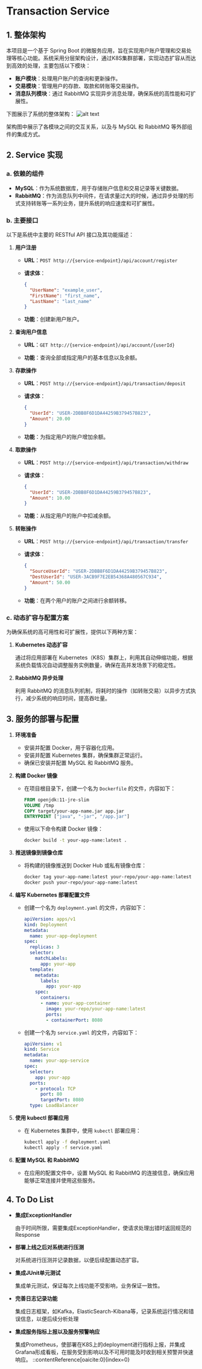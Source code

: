 # Transaction Service

## 1. 整体架构

本项目是一个基于 Spring Boot 的微服务应用，旨在实现用户账户管理和交易处理等核心功能。系统采用分层架构设计，通过K8S集群部署，实现动态扩容从而达到高效的处理，主要包括以下模块：

- **账户模块**：处理用户账户的查询和更新操作。
- **交易模块**：管理用户的存款、取款和转账等交易操作。
- **消息队列模块**：通过 RabbitMQ 实现异步消息处理，确保系统的高性能和可扩展性。

下图展示了系统的整体架构：
![alt text](design-plot.svg)

架构图中展示了各模块之间的交互关系，以及与 MySQL 和 RabbitMQ 等外部组件的集成方式。

## 2. Service 实现

### a. 依赖的组件

- **MySQL**：作为系统数据库，用于存储账户信息和交易记录等关键数据。
- **RabbitMQ**：作为消息队列中间件，在请求量过大的时候，通过异步处理的形式支持转账等一系列业务，提升系统的响应速度和可扩展性。

### b. 主要接口

以下是系统中主要的 RESTful API 接口及其功能描述：

1. **用户注册**

   - **URL**：`POST http://{service-endpoint}/api/account/register`
   - **请求体**：

     ```json
     {
       "UserName": "example_user",
       "FirstName": "first_name",
       "LastName": "last_name"
     }
     ```

   - **功能**：创建新用户账户。

2. **查询用户信息**

   - **URL**：`GET http://{service-endpoint}/api/account/{userId}`

   - **功能**：查询全部或指定用户的基本信息以及余额。

3. **存款操作**

   - **URL**：`POST http://{service-endpoint}/api/transaction/deposit`
   - **请求体**：

     ```json
     {
       "UserId": "USER-2DBB8F6D1DA44259B379457B823",
       "Amount": 20.00
     }
     ```

   - **功能**：为指定用户的账户增加余额。

4. **取款操作**

   - **URL**：`POST http://{service-endpoint}/api/transaction/withdraw`
   - **请求体**：

     ```json
     {
       "UserId": "USER-2DBB8F6D1DA44259B379457B823",
       "Amount": 10.00
     }
     ```

   - **功能**：从指定用户的账户中扣减余额。

5. **转账操作**

   - **URL**：`POST http://{service-endpoint}/api/transaction/transfer`
   - **请求体**：

     ```json
     {
       "SourceUserId": "USER-2DBB8F6D1DA44259B379457B823",
       "DestUserId": "USER-3ACB9F7E2EB54368A480567C934",
       "Amount": 50.00
     }
     ```

   - **功能**：在两个用户的账户之间进行余额转移。

### c. 动态扩容与配置方案

为确保系统的高可用性和可扩展性，提供以下两种方案：

1. **Kubernetes 动态扩容**

   通过将应用部署在 Kubernetes（K8S）集群上，利用其自动伸缩功能，根据系统负载情况自动调整服务实例数量，确保在高并发场景下的稳定性。

2. **RabbitMQ 异步处理**

   利用 RabbitMQ 的消息队列机制，将耗时的操作（如转账交易）以异步方式执行，减少系统的响应时间，提高吞吐量。

## 3. 服务的部署与配置

1. **环境准备**

   - 安装并配置 Docker，用于容器化应用。
   - 安装并配置 Kubernetes 集群，确保集群正常运行。
   - 确保已安装并配置 MySQL 和 RabbitMQ 服务。

2. **构建 Docker 镜像**

   - 在项目根目录下，创建一个名为 `Dockerfile` 的文件，内容如下：

     ```dockerfile
     FROM openjdk:11-jre-slim
     VOLUME /tmp
     COPY target/your-app-name.jar app.jar
     ENTRYPOINT ["java", "-jar", "/app.jar"]
     ```

   - 使用以下命令构建 Docker 镜像：

     ```bash
     docker build -t your-app-name:latest .
     ```

3. **推送镜像到镜像仓库**

   - 将构建的镜像推送到 Docker Hub 或私有镜像仓库：

     ```bash
     docker tag your-app-name:latest your-repo/your-app-name:latest
     docker push your-repo/your-app-name:latest
     ```

4. **编写 Kubernetes 部署配置文件**

   - 创建一个名为 `deployment.yaml` 的文件，内容如下：

     ```yaml
     apiVersion: apps/v1
     kind: Deployment
     metadata:
       name: your-app-deployment
     spec:
       replicas: 3
       selector:
         matchLabels:
           app: your-app
       template:
         metadata:
           labels:
             app: your-app
         spec:
           containers:
           - name: your-app-container
             image: your-repo/your-app-name:latest
             ports:
             - containerPort: 8080
     ```

   - 创建一个名为 `service.yaml` 的文件，内容如下：

     ```yaml
     apiVersion: v1
     kind: Service
     metadata:
       name: your-app-service
     spec:
       selector:
         app: your-app
       ports:
         - protocol: TCP
           port: 80
           targetPort: 8080
       type: LoadBalancer
     ```

5. **使用 kubectl 部署应用**

   - 在 Kubernetes 集群中，使用 `kubectl` 部署应用：

     ```bash
     kubectl apply -f deployment.yaml
     kubectl apply -f service.yaml
     ```

6. **配置 MySQL 和 RabbitMQ**

   - 在应用的配置文件中，设置 MySQL 和 RabbitMQ 的连接信息，确保应用能够正常连接并使用这些服务。

## 4. To Do List

- **集成ExceptionHandler**

  由于时间所限，需要集成ExceptionHandler，使请求处理出错时返回规范的Response

- **部署上线之后对系统进行压测**

  对系统进行压测并记录数据，以便后续配置动态扩容。

- **集成JUnit单元测试**

  集成单元测试，保证每次上线功能不受影响，业务保证一致性。

- **完善日志记录功能**

  集成日志框架，如Kafka，ElasticSearch-Kibana等，记录系统运行情况和错误信息，以便后续分析处理

- **集成服务指标上报以及服务预警响应**

  集成Prometheus，使部署在K8S上的deployment进行指标上报，并集成Grafana形成看板，在服务受到影响以及不可用时能及时收到相关预警并快速响应。
::contentReference[oaicite:0]{index=0}
 
